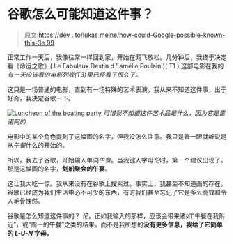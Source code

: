 # 谷歌怎么可能知道这件事？

> 原文:[https://dev . to/lukas meine/how-could-Google-possible-known-this-3e 99](https://dev.to/lukasmeine/how-could-google-possibly-know-about-this-3e99)

正常工作一天后，我像往常一样回到家，开始在网飞放松。几分钟后，我终于决定看《命运之歌》( Le Fabuleux Destin d ' amélie Poulain )( T1 ),这部电影在我的*有一天应该看的电影列表(T3)里已经看了很久了。*

这只是一场普通的电影，直到有一场特殊的艺术表演。我从来不知道这件事，出于好奇，我决定谷歌一下。

[![Luncheon of the boating party](../Images/214cad76c8b870a40a280a3f13e37f16.png)](https://res.cloudinary.com/practicaldev/image/fetch/s--JrvJxTkF--/c_limit%2Cf_auto%2Cfl_progressive%2Cq_auto%2Cw_880/https://upload.wikimedia.org/wikipedia/commons/thumb/8/8d/Pierre-Auguste_Renoir_-_Luncheon_of_the_Boating_Party_-_Google_Art_Project.jpg/1200px-Pierre-Auguste_Renoir_-_Luncheon_of_the_Boating_Party_-_Google_Art_Project.jpg) 
*可惜我不知道这件艺术品是什么，因为它是雷诺阿的*

电影中的某个角色提到了这幅画的名字，但我没怎么注意。我只是瞥一眼就听说是从*午餐*什么的开始的。

所以，我去了谷歌，开始输入单词*午餐*。当我键入字母*伦*时，第一个建议出现了。那是这幅画的名字，**划船聚会的午宴**。

这让我大吃一惊。我从来没有在谷歌上搜索过。事实上，我甚至不知道画的存在。谷歌已经成为我们生活中必不可少的东西，有时我们甚至忘记了它是多么高效和令人毛骨悚然。

谷歌是怎么知道这件事的？ *伦*，正如我输入的那样，应该会带来诸如“午餐在我附近”，或“周一的午餐”之类的结果，而不是我所想的**没有更多信息，我给了它简单的 *L-U-N* 字母。**